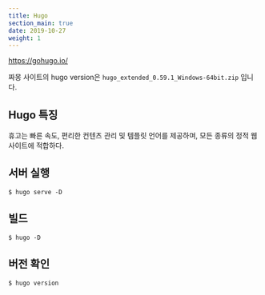```yaml
---
title: Hugo
section_main: true
date: 2019-10-27
weight: 1
---
```


https://gohugo.io/

짜몽 사이트의 hugo version은 `hugo_extended_0.59.1_Windows-64bit.zip` 입니다.

## Hugo 특징
휴고는 빠른 속도, 편리한 컨텐츠 관리 및 템플릿 언어를 제공하며,
모든 종류의 정적 웹 사이트에 적합하다.

## 서버 실행
```
$ hugo serve -D
```

## 빌드
```
$ hugo -D
```

## 버전 확인
```
$ hugo version
```